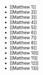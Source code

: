 - [[Matthew 1]]
- [[Matthew 2]]
- [[Matthew 3]]
- [[Matthew 4]]
- [[Matthew 5]]
- [[Matthew 6]]
- [[Matthew 7]]
- [[Matthew 8]]
- [[Matthew 9]]
- [[Matthew 10]]
- [[Matthew 11]]
- [[Matthew 12]]
- [[Matthew 13]]